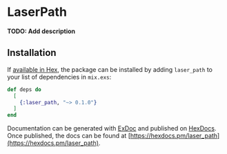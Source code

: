 # LaserPath

**TODO: Add description**

## Installation

If [available in Hex](https://hex.pm/docs/publish), the package can be installed
by adding `laser_path` to your list of dependencies in `mix.exs`:

```elixir
def deps do
  [
    {:laser_path, "~> 0.1.0"}
  ]
end
```

Documentation can be generated with [ExDoc](https://github.com/elixir-lang/ex_doc)
and published on [HexDocs](https://hexdocs.pm). Once published, the docs can
be found at [https://hexdocs.pm/laser_path](https://hexdocs.pm/laser_path).


